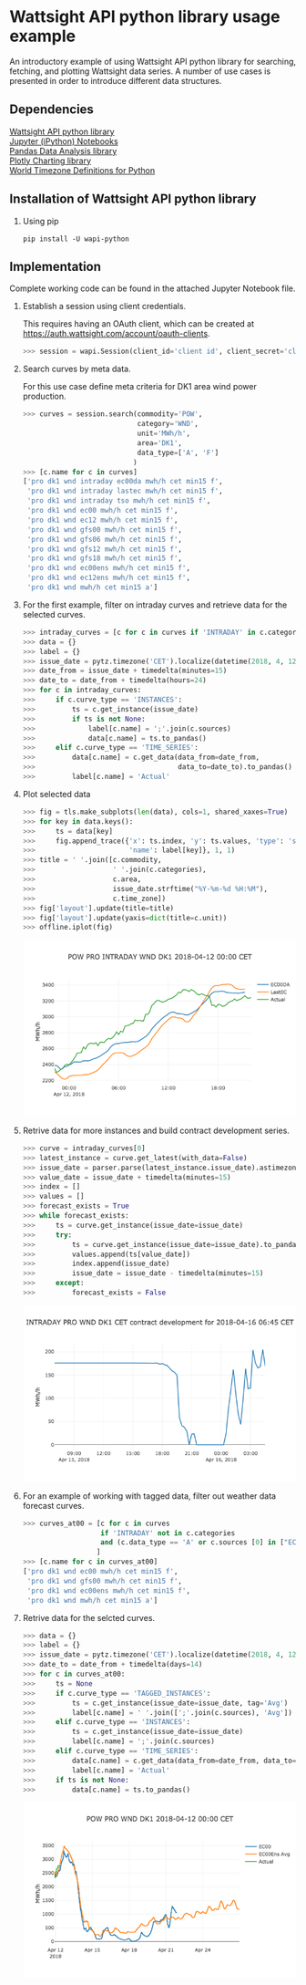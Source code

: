 # Wattsight API python library usage example
An introductory example of using Wattsight API python library for searching, fetching, and plotting Wattsight data series.
A number of use cases is presented in order to introduce different data structures.

## Dependencies

[Wattsight API python library](https://github.com/wattsight/wapi-python/)   
[Jupyter (iPython) Notebooks](http://jupyter.org/)   
[Pandas Data Analysis library](http://pandas.pydata.org/)   
[Plotly Charting library](https://plot.ly/)   
[World Timezone Definitions for Python](http://pytz.sourceforge.net/)   

## Installation of Wattsight API python library

1. Using pip

	```command
	pip install -U wapi-python
	```

## Implementation
Complete working code can be found in the attached Jupyter Notebook file.

1. Establish a session using client credentials.

	This requires having an OAuth client, which can be created at https://auth.wattsight.com/account/oauth-clients.

	```python
	>>> session = wapi.Session(client_id='client id', client_secret='client secret')
	```

2. Search curves by meta data.

	For this use case define meta criteria for DK1 area wind power production.

	```python
	>>> curves = session.search(commodity='POW',
                                category='WND',
                                unit='MWh/h',
                                area='DK1',
                                data_type=['A', 'F']
                               )
	>>> [c.name for c in curves]
	['pro dk1 wnd intraday ec00da mwh/h cet min15 f',
	 'pro dk1 wnd intraday lastec mwh/h cet min15 f',
	 'pro dk1 wnd intraday tso mwh/h cet min15 f',
	 'pro dk1 wnd ec00 mwh/h cet min15 f',
	 'pro dk1 wnd ec12 mwh/h cet min15 f',
	 'pro dk1 wnd gfs00 mwh/h cet min15 f',
	 'pro dk1 wnd gfs06 mwh/h cet min15 f',
	 'pro dk1 wnd gfs12 mwh/h cet min15 f',
	 'pro dk1 wnd gfs18 mwh/h cet min15 f',
	 'pro dk1 wnd ec00ens mwh/h cet min15 f',
	 'pro dk1 wnd ec12ens mwh/h cet min15 f',
	 'pro dk1 wnd mwh/h cet min15 a']
	```

3. For the first example, filter on intraday curves and retrieve data for the selected curves.

	```python
	>>> intraday_curves = [c for c in curves if 'INTRADAY' in c.categories]
	>>> data = {}
	>>> label = {}
	>>> issue_date = pytz.timezone('CET').localize(datetime(2018, 4, 12))
	>>> date_from = issue_date + timedelta(minutes=15)
	>>> date_to = date_from + timedelta(hours=24)
	>>> for c in intraday_curves:
	>>>     if c.curve_type == 'INSTANCES':
	>>>         ts = c.get_instance(issue_date)
	>>>         if ts is not None:
	>>>             label[c.name] = ';'.join(c.sources)
	>>>             data[c.name] = ts.to_pandas()
	>>>     elif c.curve_type == 'TIME_SERIES':
	>>>         data[c.name] = c.get_data(data_from=date_from, 
	>>>                                   data_to=date_to).to_pandas()
	>>>         label[c.name] = 'Actual'
	```

4.  Plot selected data

	```python
	>>> fig = tls.make_subplots(len(data), cols=1, shared_xaxes=True)
	>>> for key in data.keys():
	>>>     ts = data[key]
	>>>     fig.append_trace({'x': ts.index, 'y': ts.values, 'type': 'scatter', 
	>>>                       'name': label[key]}, 1, 1)
	>>> title = ' '.join([c.commodity,
	>>>                   ' '.join(c.categories),
	>>>                   c.area,
	>>>                   issue_date.strftime("%Y-%m-%d %H:%M"),
	>>>                   c.time_zone])
	>>> fig['layout'].update(title=title)
	>>> fig['layout'].update(yaxis=dict(title=c.unit))    
	>>> offline.iplot(fig)
	```

	![Chart](chart1.png)

5.  Retrive data for more instances and build contract development series.

	```python
	>>> curve = intraday_curves[0]
	>>> latest_instance = curve.get_latest(with_data=False)
	>>> issue_date = parser.parse(latest_instance.issue_date).astimezone(tz=latest_instance.tz)
	>>> value_date = issue_date + timedelta(minutes=15)
	>>> index = []
	>>> values = []
	>>> forecast_exists = True
	>>> while forecast_exists:
	>>>     ts = curve.get_instance(issue_date=issue_date)
	>>>     try:
	>>>         ts = curve.get_instance(issue_date=issue_date).to_pandas()
	>>>         values.append(ts[value_date])
	>>>         index.append(issue_date)
	>>>         issue_date = issue_date - timedelta(minutes=15)
	>>>     except:
	>>>         forecast_exists = False
	```

	![Chart](chart2.png)

6. For an example of working with tagged data, filter out weather data forecast curves.

	```python
	>>> curves_at00 = [c for c in curves 
                       if 'INTRADAY' not in c.categories 
                       and (c.data_type == 'A' or c.sources [0] in ["EC00", "EC00Ens", 'GFS00'] )
	                  ]
	>>> [c.name for c in curves_at00]
    ['pro dk1 wnd ec00 mwh/h cet min15 f',
	 'pro dk1 wnd gfs00 mwh/h cet min15 f',
	 'pro dk1 wnd ec00ens mwh/h cet min15 f',
	 'pro dk1 wnd mwh/h cet min15 a']
	```

7.  Retrive data for the selcted curves.

	```python
	>>> data = {}
	>>> label = {}
	>>> issue_date = pytz.timezone('CET').localize(datetime(2018, 4, 12))
	>>> date_to = date_from + timedelta(days=14)
	>>> for c in curves_at00:
	>>>     ts = None
	>>>     if c.curve_type == 'TAGGED_INSTANCES':
	>>>         ts = c.get_instance(issue_date=issue_date, tag='Avg')
	>>>         label[c.name] = ' '.join([';'.join(c.sources), 'Avg'])
	>>>     elif c.curve_type == 'INSTANCES':
	>>>         ts = c.get_instance(issue_date=issue_date)
	>>>         label[c.name] = ';'.join(c.sources)
	>>>     elif c.curve_type == 'TIME_SERIES':
	>>>         data[c.name] = c.get_data(data_from=date_from, data_to=date_to).to_pandas()
	>>>         label[c.name] = 'Actual'
	>>>     if ts is not None:
	>>>         data[c.name] = ts.to_pandas()
	```

	![Chart](chart3.png)
